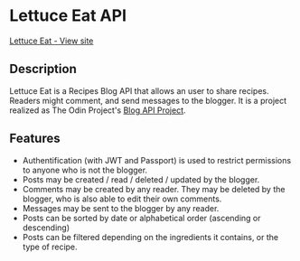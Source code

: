 # Lettuce Eat API

[Lettuce Eat - View site](https://aure-en.github.io/lettuce_eat/)

## Description
Lettuce Eat is a Recipes Blog API that allows an user to share recipes. Readers might comment, and send messages to the blogger. It is a project realized as The Odin Project's [Blog API Project](https://www.theodinproject.com/paths/full-stack-javascript/courses/nodejs/lessons/blog-api).

## Features
- Authentification (with JWT and Passport) is used to restrict permissions to anyone who is not the blogger.
- Posts may be created / read / deleted / updated by the blogger.
- Comments may be created by any reader. They may be deleted by the blogger, who is also able to edit their own comments.
- Messages may be sent to the blogger by any reader.
- Posts can be sorted by date or alphabetical order (ascending or descending)
- Posts can be filtered depending on the ingredients it contains, or the type of recipe.

